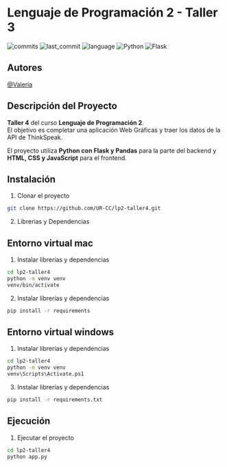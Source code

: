 # Lenguaje de Programación 2 - Taller 3

![commits](https://badgen.net/github/commits/mastercelta/lp2-taller4?icon=github) 
![last_commit](https://img.shields.io/github/last-commit/mastercelta/lp2-taller4)
![language](https://img.shields.io/badge/language-Python-blue.svg)
![Python](https://img.shields.io/badge/Python-v3.10.12-blue.svg)
![Flask](https://img.shields.io/badge/Flask-v2.3.2-blue.svg)

##  Autores
 [@Valeria](https://www.github.com/valerialopez-a11)

## Descripción del Proyecto

**Taller 4** del curso **Lenguaje de Programación 2**.  
El objetivo es completar una aplicación Web Gráficas y traer los datos de la API de ThinkSpeak.

El proyecto utiliza **Python con Flask y Pandas** para la parte del backend y **HTML, CSS y JavaScript** para el frontend.

## Instalación

1. Clonar el proyecto
```bash
git clone https://github.com/UR-CC/lp2-taller4.git
```

2. Librerias y Dependencias

## Entorno virtual mac
1. Instalar librerías y dependencias
```bash
cd lp2-taller4
python -m venv venv
venv/bin/activate
```
2. Instalar librerías y dependencias
```bash
pip install -r requirements
```
## Entorno virtual windows
1. Instalar librerías y dependencias
```bash
cd lp2-taller4
python -m venv venv
venv\Scripts\Activate.ps1
```

3. Instalar librerías y dependencias
```bash
pip install -r requirements.txt
```
    
## Ejecución

1. Ejecutar el proyecto
```bash
cd lp2-taller4
python app.py
```

